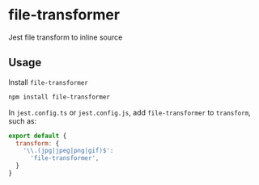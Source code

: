 # file-transformer

Jest file transform to inline source

## Usage

Install `file-transformer`

```bash
npm install file-transformer
```

In `jest.config.ts` or `jest.config.js`, add `file-transformer` to `transform`, such as:

```js
export default {
  transform: {
    '\\.(jpg|jpeg|png|gif)$':
      'file-transformer',
  }
}
```
